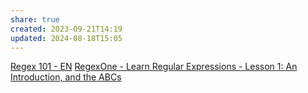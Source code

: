 ```yaml
---
share: true
created: 2023-09-21T14:19
updated: 2024-08-18T15:05
---
```

[Regex 101 - EN](https://regexlearn.com/learn/regex101)
[RegexOne - Learn Regular Expressions - Lesson 1: An Introduction, and the ABCs](https://regexone.com/)
